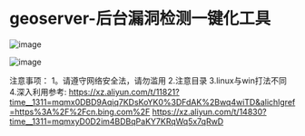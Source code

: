 # geoserver-后台漏洞检测一键化工具

![image](https://github.com/Master-lay/geoserver-/assets/93979048/c2c11af2-4922-4d14-bdfd-b4726d2c9436)

![image](https://github.com/Master-lay/geoserver-/assets/93979048/b0bb30f7-e170-49c3-aaad-69299d4473a0)


注意事项：
1。请遵守网络安全法，请勿滥用
2.注意目录
3.linux与win打法不同
4.深入利用参考:
https://xz.aliyun.com/t/11821?time__1311=mqmx0DBD9Aqiq7KDsKoYK0%3DFdAK%2Bwq4wiTD&alichlgref=https%3A%2F%2Fcn.bing.com%2F
https://xz.aliyun.com/t/14830?time__1311=mqmxyD0D2im4BDBqPaKY7KRqWq5x7qRwD
